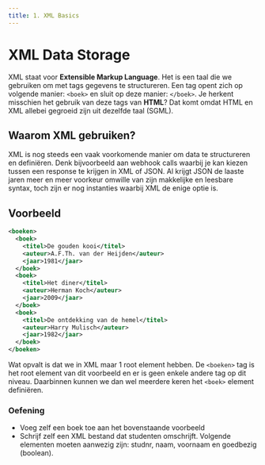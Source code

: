 ```yaml
---
title: 1. XML Basics
---
```


# XML Data Storage

XML staat voor **Extensible Markup Language**. Het is een taal die we gebruiken om met tags gegevens te structureren. Een tag opent zich op volgende manier: `<boek>` en sluit op deze manier: `</boek>`.
Je herkent misschien het gebruik van deze tags van **HTML**? Dat komt omdat HTML en XML allebei gegroeid zijn uit dezelfde taal (SGML). 

## Waarom XML gebruiken?

XML is nog steeds een vaak voorkomende manier om data te structureren en definiëren. Denk bijvoorbeeld aan webhook calls waarbij je kan kiezen tussen een response te krijgen in XML of JSON. 
Al krijgt JSON de laaste jaren meer en meer voorkeur omwille van zijn makkelijke en leesbare syntax, toch zijn er nog instanties waarbij XML de enige optie is.

## Voorbeeld

```xml
<boeken>
  <boek>
    <titel>De gouden kooi</titel>
    <auteur>A.F.Th. van der Heijden</auteur>
    <jaar>1981</jaar>
  </boek>
  <boek>
    <titel>Het diner</titel>
    <auteur>Herman Koch</auteur>
    <jaar>2009</jaar>
  </boek>
  <boek>
    <titel>De ontdekking van de hemel</titel>
    <auteur>Harry Mulisch</auteur>
    <jaar>1982</jaar>
  </boek>
</boeken>
```

Wat opvalt is dat we in XML maar 1 root element hebben. De `<boeken>` tag is het root element van dit voorbeeld en er is geen enkele andere tag op dit niveau. 
Daarbinnen kunnen we dan wel meerdere keren het `<boek>` element definiëren.

### Oefening

* Voeg zelf een boek toe aan het bovenstaande voorbeeld
* Schrijf zelf een XML bestand dat studenten omschrijft. Volgende elementen moeten aanwezig zijn: studnr, naam, voornaam en goedbezig (boolean).